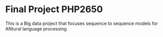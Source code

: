 # Final Project PHP2650
 This is a Big data project that focuses sequence to sequence models for ANtural language processing
